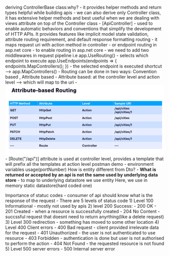 deriving ControllerBase class:why?
    - it provides helper methods and return types helpful while building apis
    - we can also derive only Controller class, it has extensive helper methods and best useful when we are dealing with views
attribute on top of the Controller class - [ApiController]
    - used to enable automatic behaviors and conventions that simplify the development of HTTP APIs. It provides features like implicit model state validation, attribute routing requirement, and default response formatting
routing
    - it maps request uri with action method in controller
    - or endpoint routing in asp.net core
    - to enable routing in asp.net core - we need to add two middlewares in request pipeline 
    i.e app.UseRouting() - selects which endpoint to execute
    app.UseEndpoints(endpoints => {
        endpoints.MapControllers();
    }) - the selected endpoint is executed
    shortcut --> app.MapControllers()
    - Routing can be done in two ways: Convention based , Attribute based
    - Attribute based: at the controller level and action level --> which will map to the uri
    - ![alt text](image-2.png)
    - [Route("/api")] attribute is used at controller level, provides a template that will prefix all the templates at action level
postman demo
    - environment variables usage(portNumber)
How is entity different from Dto?
    - **What is returned or accepted by an api is not the same used by underlying data store**
    - to map to underlying datastore we use entity
Here, we use in memory static datastore(hard coded one)

Importance of statuc codes
    - consumer of api should know what is the response of the request 
    - There are 5 levels of status code
    1) Level 100 Informational - mostly not used by apis
    2) level 200 Success:
        - 200 OK
        - 201 Created - when a resource is successfully created
        - 204 No Content - succssful request that doesnt need to return anyrthing(like a delete request)
    3) Level 300 redirection - something has moved to some other location
    4) Level 400 Client errors
        - 400 Bad request - client provided irrelevate data for the request
        - 401 Unauthorized - the user is not authenticated to use resource
        - 403 Forbidden - authentication is done but user is not authorised to perform the action
        - 404 Not Found - the requested resource is not found
    5) Level 500 server errors
        - 500 Internal server error